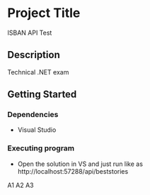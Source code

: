 # Project Title

ISBAN API Test

## Description

Technical .NET exam

## Getting Started

### Dependencies

* Visual Studio 

### Executing program

* Open the solution in VS and just run like as http://localhost:57288/api/beststories


A1
A2
A3